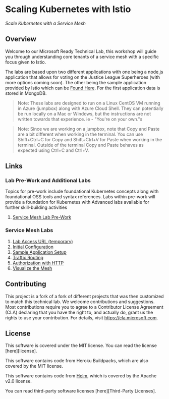 # Scaling Kubernetes with Istio

_Scale Kubernetes with a Service Mesh​_

## Overview

Welcome to our Microsoft Ready Technical Lab, this workshop will guide you through understanding core tenants of a service mesh with a specific focus given to Istio.

The labs are based upon two different applications with one being a node.js application that allows for voting on the Justice League Superheroes (with more options coming soon). The other being the sample application provided by Istio which can be [Found Here](https://istio.io/docs/examples/bookinfo/). For the first application data is stored in MongoDB.

> Note: These labs are designed to run on a Linux CentOS VM running in Azure (jumpbox) along with Azure Cloud Shell. They can potentially be run locally on a Mac or Windows, but the instructions are not written towards that experience. ie - "You're on your own."s

> Note: Since we are working on a jumpbox, note that Copy and Paste are a bit different when working in the terminal. You can use Shift+Ctrl+C for Copy and Shift+Ctrl+V for Paste when working in the terminal. Outside of the terminal Copy and Paste behaves as expected using Ctrl+C and Ctrl+V. 

## Links

### Lab Pre-Work and Additional Labs
Topics for pre-work include foundational Kubernetes concepts along with foundational OSS tools and syntax references. Labs within pre-work will provide a foundation for Kubernetes with Advanced labs available for further skill-building activities

  1. [Service Mesh Lab Pre-Work](prework/prework.md)
   

### Service Mesh Labs

  1. [Lab Access URL (temporary)](istio/01-Lab-Intro.md)
  2. [Initial Configuration](istio/02-InitialConfig.md)
  3. [Sample Application Setup](istio/03-bookinfo_app.md)
  4. [Traffic Routing]()
  5. [Authorization with HTTP](istio/05-AuthzHTTP.md)
  6. [Visualize the Mesh](istio/06-VisualizeMesh.md)


  
## Contributing

This project is a fork of a fork of different projects that was then customized to match this technical lab. We welcome contributions and suggestions. Most contributions require you to agree to a Contributor License Agreement (CLA) declaring that you have the right to, and actually do, grant us the rights to use your contribution. For details, visit https://cla.microsoft.com.

## License

This software is covered under the MIT license. You can read the license [here][license].

This software contains code from Heroku Buildpacks, which are also covered by the MIT license.

This software contains code from [Helm](http://helm.sh), which is covered by the Apache v2.0 license.

You can read third-party software licenses [here][Third-Party Licenses].

